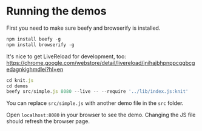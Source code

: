 # Running the demos

First you need to make sure beefy and browserify is installed.

```javascript
npm install beefy -g
npm install browserify -g
```

It's nice to get LiveReload for development, too:
https://chrome.google.com/webstore/detail/livereload/jnihajbhpnppcggbcgedagnkighmdlei?hl=en

```javascript
cd knit.js
cd demos
beefy src/simple.js 8080 --live -- --require '../lib/index.js:knit'
```

You can replace `src/simple.js` with another demo file in the `src` folder.

Open `localhost:8080` in your browser to see the demo. Changing the JS file should refresh the browser page.